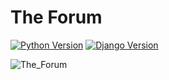 # The Forum

[![Python Version](https://img.shields.io/badge/python-3.8-brightgreen.svg)](https://python.org)
[![Django Version](https://img.shields.io/badge/django-4.2.2-brightgreen.svg)](https://www.djangoproject.com/download/)

![The_Forum](https://github.com/am-derrick/mydjangoapp/assets/65196859/8f5bfae3-be5f-4145-9dad-2d81c89e4181)
